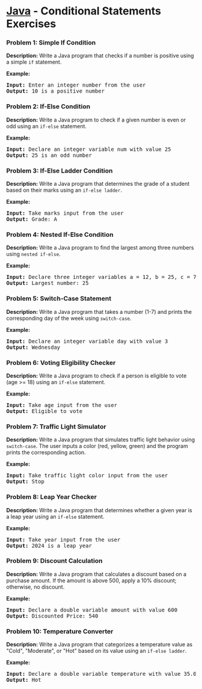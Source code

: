 # [Java](../../) - Conditional Statements Exercises

### Problem 1: Simple If Condition
**Description:**
Write a Java program that checks if a number is positive using a simple `if` statement.

**Example:**
<pre>
<b>Input:</b> Enter an integer number from the user
<b>Output:</b> 10 is a positive number
</pre>

### Problem 2: If-Else Condition
**Description:**
Write a Java program to check if a given number is even or odd using an `if-else` statement.

**Example:**
<pre>
<b>Input:</b> Declare an integer variable num with value 25
<b>Output:</b> 25 is an odd number
</pre>

### Problem 3: If-Else Ladder Condition
**Description:**
Write a Java program that determines the grade of a student based on their marks using an `if-else ladder`.

**Example:**
<pre>
<b>Input:</b> Take marks input from the user
<b>Output:</b> Grade: A
</pre>

### Problem 4: Nested If-Else Condition
**Description:**
Write a Java program to find the largest among three numbers using `nested if-else`.

**Example:**
<pre>
<b>Input:</b> Declare three integer variables a = 12, b = 25, c = 7
<b>Output:</b> Largest number: 25
</pre>

### Problem 5: Switch-Case Statement
**Description:**
Write a Java program that takes a number (1-7) and prints the corresponding day of the week using `switch-case`.

**Example:**
<pre>
<b>Input:</b> Declare an integer variable day with value 3
<b>Output:</b> Wednesday
</pre>

### Problem 6: Voting Eligibility Checker
**Description:**
Write a Java program to check if a person is eligible to vote (age >= 18) using an `if-else` statement.

**Example:**
<pre>
<b>Input:</b> Take age input from the user
<b>Output:</b> Eligible to vote
</pre>

### Problem 7: Traffic Light Simulator
**Description:**
Write a Java program that simulates traffic light behavior using `switch-case`. The user inputs a color (red, yellow, green) and the program prints the corresponding action.

**Example:**
<pre>
<b>Input:</b> Take traffic light color input from the user
<b>Output:</b> Stop
</pre>

### Problem 8: Leap Year Checker
**Description:**
Write a Java program that determines whether a given year is a leap year using an `if-else` statement.

**Example:**
<pre>
<b>Input:</b> Take year input from the user
<b>Output:</b> 2024 is a leap year
</pre>

### Problem 9: Discount Calculation
**Description:**
Write a Java program that calculates a discount based on a purchase amount. If the amount is above 500, apply a 10% discount; otherwise, no discount.

**Example:**
<pre>
<b>Input:</b> Declare a double variable amount with value 600
<b>Output:</b> Discounted Price: 540
</pre>

### Problem 10: Temperature Converter
**Description:**
Write a Java program that categorizes a temperature value as "Cold", "Moderate", or "Hot" based on its value using an `if-else ladder`.

**Example:**
<pre>
<b>Input:</b> Declare a double variable temperature with value 35.0
<b>Output:</b> Hot
</pre>
